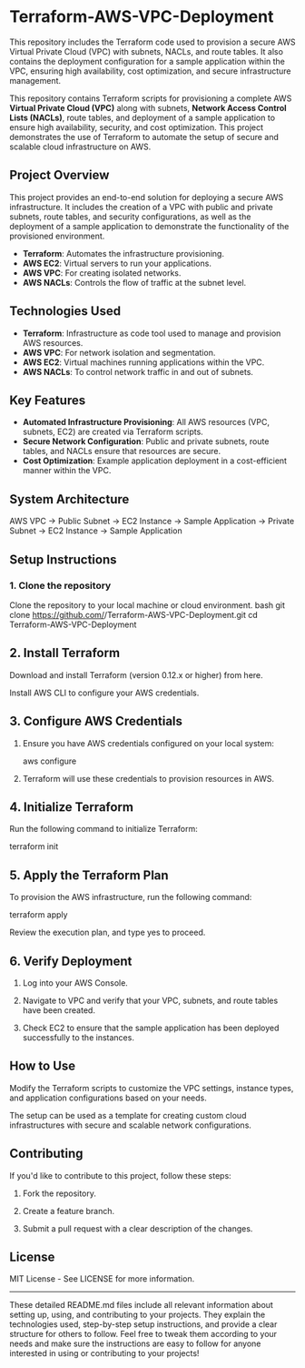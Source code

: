 # Terraform-AWS-VPC-Deployment
This repository includes the Terraform code used to provision a secure AWS Virtual Private Cloud (VPC) with subnets, NACLs, and route tables. It also contains the deployment configuration for a sample application within the VPC, ensuring high availability, cost optimization, and secure infrastructure management.

This repository contains Terraform scripts for provisioning a complete AWS **Virtual Private Cloud (VPC)** along with subnets, **Network Access Control Lists (NACLs)**, route tables, and deployment of a sample application to ensure high availability, security, and cost optimization. This project demonstrates the use of Terraform to automate the setup of secure and scalable cloud infrastructure on AWS.

## **Project Overview**
This project provides an end-to-end solution for deploying a secure AWS infrastructure. It includes the creation of a VPC with public and private subnets, route tables, and security configurations, as well as the deployment of a sample application to demonstrate the functionality of the provisioned environment.

- **Terraform**: Automates the infrastructure provisioning.
- **AWS EC2**: Virtual servers to run your applications.
- **AWS VPC**: For creating isolated networks.
- **AWS NACLs**: Controls the flow of traffic at the subnet level.

## **Technologies Used**
- **Terraform**: Infrastructure as code tool used to manage and provision AWS resources.
- **AWS VPC**: For network isolation and segmentation.
- **AWS EC2**: Virtual machines running applications within the VPC.
- **AWS NACLs**: To control network traffic in and out of subnets.

## **Key Features**
- **Automated Infrastructure Provisioning**: All AWS resources (VPC, subnets, EC2) are created via Terraform scripts.
- **Secure Network Configuration**: Public and private subnets, route tables, and NACLs ensure that resources are secure.
- **Cost Optimization**: Example application deployment in a cost-efficient manner within the VPC.

## **System Architecture**

AWS VPC -> Public Subnet -> EC2 Instance -> Sample Application -> Private Subnet -> EC2 Instance -> Sample Application

## **Setup Instructions**

### 1. **Clone the repository**
Clone the repository to your local machine or cloud environment.
bash
git clone https://github.com/<your-username>/Terraform-AWS-VPC-Deployment.git
cd Terraform-AWS-VPC-Deployment

## 2. Install Terraform

Download and install Terraform (version 0.12.x or higher) from here.

Install AWS CLI to configure your AWS credentials.


## 3. Configure AWS Credentials

1. Ensure you have AWS credentials configured on your local system:

      aws configure


2. Terraform will use these credentials to provision resources in AWS.



## 4. Initialize Terraform

Run the following command to initialize Terraform:

terraform init

## 5. Apply the Terraform Plan

To provision the AWS infrastructure, run the following command:

terraform apply

Review the execution plan, and type yes to proceed.


## 6. Verify Deployment

1. Log into your AWS Console.


2. Navigate to VPC and verify that your VPC, subnets, and route tables have been created.


3. Check EC2 to ensure that the sample application has been deployed successfully to the instances.



## How to Use

Modify the Terraform scripts to customize the VPC settings, instance types, and application configurations based on your needs.

The setup can be used as a template for creating custom cloud infrastructures with secure and scalable network configurations.


## Contributing

If you'd like to contribute to this project, follow these steps:

1. Fork the repository.


2. Create a feature branch.


3. Submit a pull request with a clear description of the changes.



## License

MIT License - See LICENSE for more information.

---

These detailed README.md files include all relevant information about setting up, using, and contributing to your projects. They explain the technologies used, step-by-step setup instructions, and provide a clear structure for others to follow. Feel free to tweak them according to your needs and make sure the instructions are easy to follow for anyone interested in using or contributing to your projects!
